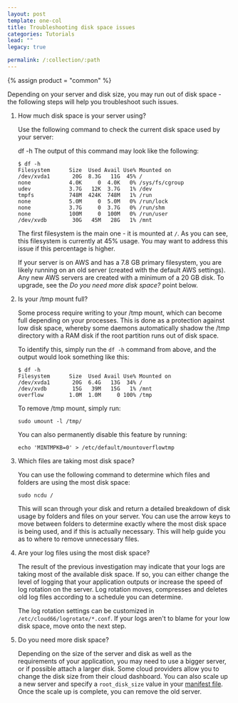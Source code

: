 ```yaml
---
layout: post
template: one-col
title: Troubleshooting disk space issues
categories: Tutorials
lead: ""
legacy: true

permalink: /:collection/:path
---
```



{% assign product = "common" %}




Depending on your server and disk size, you may run out of disk space - the following steps will help you troubleshoot such issues.

1. How much disk space is your server using?
	
	Use the following command to check the current disk space used by your server:

	df -h
	The output of this command may look like the following:
	```
	$ df -h
	Filesystem      Size  Used Avail Use% Mounted on
	/dev/xvda1       20G  8.3G   11G  45% /
	none            4.0K     0  4.0K   0% /sys/fs/cgroup
	udev            3.7G   12K  3.7G   1% /dev
	tmpfs           748M  424K  748M   1% /run
	none            5.0M     0  5.0M   0% /run/lock
	none            3.7G     0  3.7G   0% /run/shm
	none            100M     0  100M   0% /run/user
	/dev/xvdb        30G   45M   28G   1% /mnt
	```
	The first filesystem is the main one - it is mounted at `/`. As you can see, this filesystem is currently at 45% usage. You may want to address this issue if this percentage is higher.

	If your server is on AWS and has a 7.8 GB primary filesystem, you are likely running on an old server (created with the default AWS settings). Any new AWS servers are created with a minimum of a 20 GB disk. To upgrade, see the _Do you need more disk space?_ point below.

2. Is your /tmp mount full?

	Some process require writing to your /tmp mount, which can become full depending on your processes. This is done as a protection against low disk space, whereby some daemons automatically shadow the /tmp directory with a RAM disk if the root partition runs out of disk space.

	To identify this, simply run the `df -h` command from above, and the output would look something like this:

	```
	$ df -h
	Filesystem      Size  Used Avail Use% Mounted on
	/dev/xvda1       20G  6.4G   13G  34% /
	/dev/xvdb        15G   39M   15G   1% /mnt
	overflow        1.0M  1.0M     0 100% /tmp
	```
	To remove /tmp mount, simply run:
	```
	sudo umount -l /tmp/
	```
	You can also permanently disable this feature by running:
	```
	echo 'MINTMPKB=0' > /etc/default/mountoverflowtmp
	```
3. Which files are taking most disk space?
	
	You can use the following command to determine which files and folders are using the most disk space:
	```
	sudo ncdu /
	```
	This will scan through your disk and return a detailed breakdown of disk usage by folders and files on your server. You can use the arrow keys to move between folders to determine exactly where the most disk space is being used, and if this is actually necessary. This will help guide you as to where to remove unnecessary files.

4. Are your log files using the most disk space?
	
	The result of the previous investigation may indicate that your logs are taking most of the available disk space. If so, you can either change the level of logging that your application outputs or increase the speed of log rotation on the server. Log rotation moves, compresses and deletes old log files according to a schedule you can determine.

	The log rotation settings can be customized in `/etc/cloud66/logrotate/*.conf`. If your logs aren't to blame for your low disk space, move onto the next step.

5. Do you need more disk space?

	Depending on the size of the server and disk as well as the requirements of your application, you may need to use a bigger server, or if possible attach a larger disk. Some cloud providers allow you to change the disk size from their cloud dashboard. You can also scale up a new server and specify a `root_disk_size` value in your [manifest file](http://help.cloud66.com/building-your-stack/building-your-manifest-file#servers). Once the scale up is complete, you can remove the old server.





